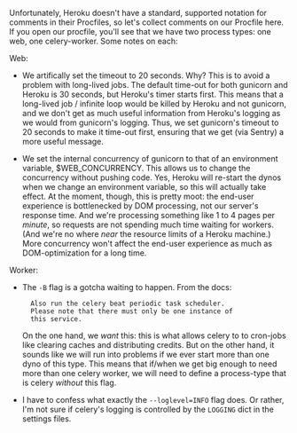 Unfortunately, Heroku doesn't have a standard, supported notation for comments in their Procfiles,
so let's collect comments on our Procfile here. If you open our procfile, you'll see that we have
two process types: one web, one celery-worker. Some notes on each:

Web:

*  We artifically set the timeout to 20 seconds. Why? This is to avoid a problem with long-lived jobs. The
    default time-out for both gunicorn and Heroku is 30 seconds, but Heroku's timer starts first. This means
    that a long-lived job / infinite loop would be killed by Heroku and not gunicorn, and we don't get
    as much useful information from Heroku's logging as we would from gunicorn's logging. Thus, we
    set gunicorn's timeout to 20 seconds to make it time-out first, ensuring that we get (via Sentry)
    a more useful message.

* We set the internal concurrency of gunicorn to that of an environment variable, $WEB_CONCURRENCY. This
    allows us to change the concurrency without pushing code. Yes, Heroku will re-start the dynos when we
    change an environment variable, so this will actually take effect. At the moment, though, this is pretty
    moot: the end-user experience is bottlenecked by DOM processing, not our server's response time. And
    we're processing something like 1 to 4 pages per *minute*, so requests are not spending much time
    waiting for workers. (And we're no where *near* the resource limits of a Heroku machine.) More concurrency
    won't affect the end-user experience as much as DOM-optimization for a long time.

Worker:

* The `-B` flag is a gotcha waiting to happen. From the docs:

        Also run the celery beat periodic task scheduler.
        Please note that there must only be one instance of
        this service.

    On the one hand, we *want* this: this is what allows celery to to cron-jobs like clearing caches and
    distributing credits. But on the other hand, it sounds like we will run into problems if we ever
    start more than one dyno of this type. This means that if/when we get big enough to need more than
    one celery worker, we will need to define a process-type that is celery *without* this flag.

* I have to confess what exactly the `--loglevel=INFO` flag does. Or rather, I'm not sure if celery's logging
    is controlled by the `LOGGING` dict in the settings files.